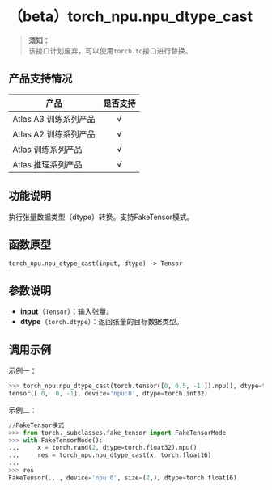# （beta）torch_npu.npu_dtype_cast

>**须知：**<br>
>该接口计划废弃，可以使用`torch.to`接口进行替换。

## 产品支持情况

| 产品                                                         | 是否支持 |
| ------------------------------------------------------------ | :------: |
|<term>Atlas A3 训练系列产品</term>           |    √     |
|<term>Atlas A2 训练系列产品</term> | √   |
|<term>Atlas 训练系列产品</term> | √   |
|<term>Atlas 推理系列产品</term>| √   |

## 功能说明

执行张量数据类型（dtype）转换。支持FakeTensor模式。

## 函数原型

```
torch_npu.npu_dtype_cast(input, dtype) -> Tensor
```

## 参数说明

- **input**（`Tensor`）：输入张量。
- **dtype**（`torch.dtype`）：返回张量的目标数据类型。

## 调用示例

示例一：

```python
>>> torch_npu.npu_dtype_cast(torch.tensor([0, 0.5, -1.]).npu(), dtype=torch.int)
tensor([ 0,  0, -1], device='npu:0', dtype=torch.int32)
```

示例二：

```python
//FakeTensor模式
>>> from torch._subclasses.fake_tensor import FakeTensorMode
>>> with FakeTensorMode():
...     x = torch.rand(2, dtype=torch.float32).npu()
...     res = torch_npu.npu_dtype_cast(x, torch.float16)
...
>>> res
FakeTensor(..., device='npu:0', size=(2,), dtype=torch.float16)
```

